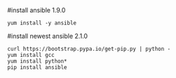 #install ansible 1.9.0
```
yum install -y ansible 
```
#install newest ansible 2.1.0
```
curl https://bootstrap.pypa.io/get-pip.py | python -
yum install gcc
yum install python*
pip install ansible
```
